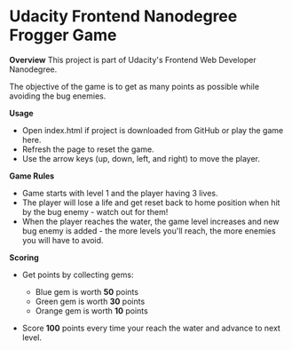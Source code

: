 Udacity Frontend Nanodegree Frogger Game
=========================================
**Overview**
This project is part of Udacity's Frontend Web Developer Nanodegree.

The objective of the game is to get as many points as possible while avoiding the bug enemies.

**Usage**
- Open index.html if project is downloaded from GitHub or play the game here.
- Refresh the page to reset the game.
- Use the arrow keys (up, down, left, and right) to move the player.

**Game Rules**
- Game starts with level 1 and the player having 3 lives.
- The player will lose a life and get reset back to home position when hit by the bug enemy - watch out for them!
- When the player reaches the water, the game level increases and new bug enemy is added - the more levels you'll reach, the more enemies you will have to avoid.

**Scoring**
- Get points by collecting gems:
  * Blue gem is worth **50** points
  * Green gem is worth **30** points
  * Orange gem is worth **10** points

- Score **100** points every time your reach the water and advance to next level.
